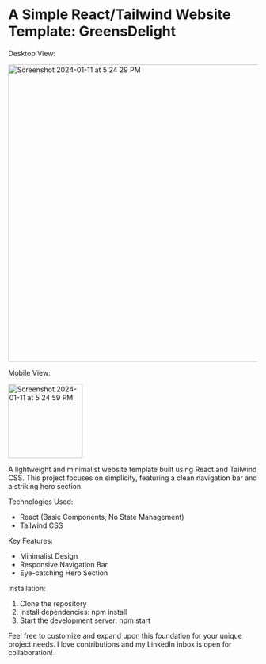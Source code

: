 # **A Simple React/Tailwind Website Template: GreensDelight**

Desktop View:

<img width="600" alt="Screenshot 2024-01-11 at 5 24 29 PM" src="https://github.com/Ethanqg0/RestaurantCoverPage/assets/106004563/ceb21a7c-fade-4484-95d7-a94861bebb39">



Mobile View:

<img width="150" alt="Screenshot 2024-01-11 at 5 24 59 PM" src="https://github.com/Ethanqg0/RestaurantCoverPage/assets/106004563/214a7067-2f00-45d1-afa1-cf3dbe031929">





A lightweight and minimalist website template built using React and Tailwind CSS. This project focuses on simplicity, featuring a clean navigation bar and a striking hero section.

Technologies Used:
-  React (Basic Components, No State Management)
- Tailwind CSS
  
Key Features:
- Minimalist Design
- Responsive Navigation Bar
- Eye-catching Hero Section

Installation:
1. Clone the repository
2. Install dependencies: npm install
3. Start the development server: npm start
   
Feel free to customize and expand upon this foundation for your unique project needs. I love contributions and my LinkedIn inbox is open for collaboration!

